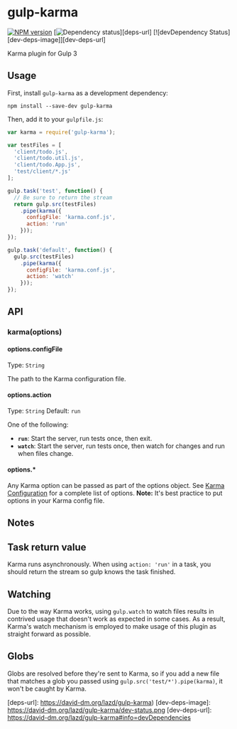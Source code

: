 # gulp-karma

[![NPM version][npm-image]][npm-url]
[![Dependency status][deps-image]][deps-url]
[![devDependency Status][dev-deps-image]][dev-deps-url]

Karma plugin for Gulp 3

## Usage

First, install `gulp-karma` as a development dependency:

```shell
npm install --save-dev gulp-karma
```

Then, add it to your `gulpfile.js`:

```javascript
var karma = require('gulp-karma');

var testFiles = [
  'client/todo.js',
  'client/todo.util.js',
  'client/todo.App.js',
  'test/client/*.js'
];

gulp.task('test', function() {
  // Be sure to return the stream
  return gulp.src(testFiles)
    .pipe(karma({
      configFile: 'karma.conf.js',
      action: 'run'
    }));
});

gulp.task('default', function() {
  gulp.src(testFiles)
    .pipe(karma({
      configFile: 'karma.conf.js',
      action: 'watch'
    }));
});
```

## API

### karma(options)

#### options.configFile
Type: `String`

The path to the Karma configuration file.

#### options.action
Type: `String`
Default: `run`

One of the following:

  * **`run`**: Start the server, run tests once, then exit.
  * **`watch`**: Start the server, run tests once, then watch for changes and run when files change.

#### options.*

Any Karma option can be passed as part of the options object. See [Karma Configuration] for a complete list of options. **Note:** It's best practice to put options in your Karma config file.


## Notes

## Task return value

Karma runs asynchronously. When using `action: 'run'` in a task, you should return the stream so gulp knows the task finished.

## Watching

Due to the way Karma works, using `gulp.watch` to watch files results in contrived usage that doesn't work as expected in some cases. As a result, Karma's watch mechanism is employed to make usage of this plugin as straight forward as possible.

## Globs

Globs are resolved before they're sent to Karma, so if you add a new file that matches a glob you passed using `gulp.src('test/*').pipe(karma)`, it won't be caught by Karma.


[Karma Configuration]: http://karma-runner.github.io/0.10/config/configuration-file.html
[npm-url]: https://npmjs.org/package/gulp-karma
[npm-image]: https://badge.fury.io/js/gulp-karma.png
[deps-image]: https://david-dm.org/lazd/gulp-karma.png
[deps-url]: https://david-dm.org/lazd/gulp-karma)
[dev-deps-image]: https://david-dm.org/lazd/gulp-karma/dev-status.png
[dev-deps-url]: https://david-dm.org/lazd/gulp-karma#info=devDependencies
